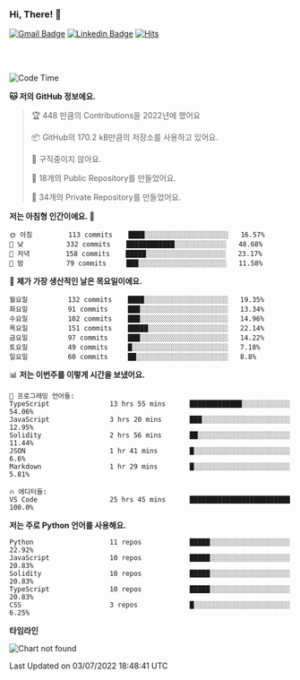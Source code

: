 ### Hi, There! 👋


[![Gmail Badge](https://img.shields.io/badge/-725psh@gmail.com-c14438?style=flat&logo=Gmail&logoColor=white&link=mailto:725psh@gmail.com)](mailto:725psh@gmail.com) 
[![Linkedin Badge](https://img.shields.io/badge/-soohanpark-0072b1?style=flat&logo=Linkedin&logoColor=white&link=https://www.linkedin.com/in/soohanpark/)](https://www.linkedin.com/in/soohanpark/) 
[![Hits](https://hits.seeyoufarm.com/api/count/incr/badge.svg?url=https%3A%2F%2Fgithub.com%2FSoohan-Park&count_bg=%23000000&title_bg=%23828282&icon=gradle.svg&icon_color=%23FFFFFF&title=Visited&edge_flat=false)](https://hits.seeyoufarm.com)  

<br />
<br />

<!--START_SECTION:waka-->
![Code Time](http://img.shields.io/badge/Code%20Time-0%20secs-blue)

**🐱 저의 GitHub 정보에요.** 

> 🏆 448 만큼의 Contributions을 2022년에 했어요
 > 
> 📦 GitHub의 170.2 kB만큼의 저장소를 사용하고 있어요. 
 > 
> 🚫 구직중이지 않아요.
 > 
> 📜 18개의 Public Repository를 만들었어요. 
 > 
> 🔑 34개의 Private Repository를 만들었어요.  
 > 
**저는 아침형 인간이에요. 🐤** 

```text
🌞 아침         113 commits    ████░░░░░░░░░░░░░░░░░░░░░   16.57% 
🌆 낮　         332 commits    ████████████░░░░░░░░░░░░░   48.68% 
🌃 저녁         158 commits    █████░░░░░░░░░░░░░░░░░░░░   23.17% 
🌙 밤　         79 commits     ███░░░░░░░░░░░░░░░░░░░░░░   11.58%

```
📅 **제가 가장 생산적인 날은 목요일이에요.** 

```text
월요일          132 commits    ████░░░░░░░░░░░░░░░░░░░░░   19.35% 
화요일          91 commits     ███░░░░░░░░░░░░░░░░░░░░░░   13.34% 
수요일          102 commits    ███░░░░░░░░░░░░░░░░░░░░░░   14.96% 
목요일          151 commits    █████░░░░░░░░░░░░░░░░░░░░   22.14% 
금요일          97 commits     ███░░░░░░░░░░░░░░░░░░░░░░   14.22% 
토요일          49 commits     █░░░░░░░░░░░░░░░░░░░░░░░░   7.18% 
일요일          60 commits     ██░░░░░░░░░░░░░░░░░░░░░░░   8.8%

```


📊 **저는 이번주를 이렇게 시간을 보냈어요.** 

```text
💬 프로그래밍 언어들: 
TypeScript               13 hrs 55 mins      █████████████░░░░░░░░░░░░   54.06% 
JavaScript               3 hrs 20 mins       ███░░░░░░░░░░░░░░░░░░░░░░   12.95% 
Solidity                 2 hrs 56 mins       ██░░░░░░░░░░░░░░░░░░░░░░░   11.44% 
JSON                     1 hr 41 mins        █░░░░░░░░░░░░░░░░░░░░░░░░   6.6% 
Markdown                 1 hr 29 mins        █░░░░░░░░░░░░░░░░░░░░░░░░   5.81%

🔥 에디터들: 
VS Code                  25 hrs 45 mins      █████████████████████████   100.0%

```

**저는 주로 Python 언어를 사용해요.** 

```text
Python                   11 repos            █████░░░░░░░░░░░░░░░░░░░░   22.92% 
JavaScript               10 repos            █████░░░░░░░░░░░░░░░░░░░░   20.83% 
Solidity                 10 repos            █████░░░░░░░░░░░░░░░░░░░░   20.83% 
TypeScript               10 repos            █████░░░░░░░░░░░░░░░░░░░░   20.83% 
CSS                      3 repos             █░░░░░░░░░░░░░░░░░░░░░░░░   6.25%

```


**타임라인**

![Chart not found](https://raw.githubusercontent.com/Soohan-Park/Soohan-Park/master/charts/bar_graph.png) 


 Last Updated on 03/07/2022 18:48:41 UTC
<!--END_SECTION:waka-->
